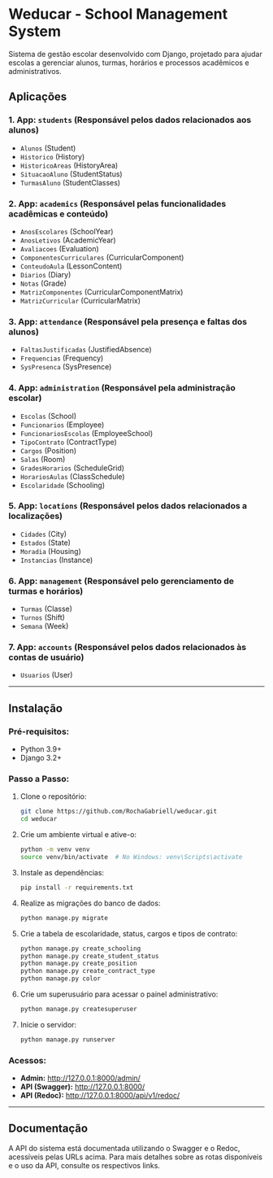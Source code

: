 # Weducar - School Management System

Sistema de gestão escolar desenvolvido com Django, projetado para ajudar escolas a gerenciar alunos, turmas, horários e processos acadêmicos e administrativos.

## Aplicações

### 1. **App: `students`** (Responsável pelos dados relacionados aos alunos)
- `Alunos` (Student)
- `Historico` (History)
- `HistoricoAreas` (HistoryArea)
- `SituacaoAluno` (StudentStatus)
- `TurmasAluno` (StudentClasses)

### 2. **App: `academics`** (Responsável pelas funcionalidades acadêmicas e conteúdo)
- `AnosEscolares` (SchoolYear)
- `AnosLetivos` (AcademicYear)
- `Avaliacoes` (Evaluation)
- `ComponentesCurriculares` (CurricularComponent)
- `ConteudoAula` (LessonContent)
- `Diarios` (Diary)
- `Notas` (Grade)
- `MatrizComponentes` (CurricularComponentMatrix)
- `MatrizCurricular` (CurricularMatrix)

### 3. **App: `attendance`** (Responsável pela presença e faltas dos alunos)
- `FaltasJustificadas` (JustifiedAbsence)
- `Frequencias` (Frequency)
- `SysPresenca` (SysPresence)

### 4. **App: `administration`** (Responsável pela administração escolar)
- `Escolas` (School)
- `Funcionarios` (Employee)
- `FuncionariosEscolas` (EmployeeSchool)
- `TipoContrato` (ContractType)
- `Cargos` (Position)
- `Salas` (Room)
- `GradesHorarios` (ScheduleGrid)
- `HorariosAulas` (ClassSchedule)
- `Escolaridade` (Schooling)

### 5. **App: `locations`** (Responsável pelos dados relacionados a localizações)
- `Cidades` (City)
- `Estados` (State)
- `Moradia` (Housing)
- `Instancias` (Instance)

### 6. **App: `management`** (Responsável pelo gerenciamento de turmas e horários)
- `Turmas` (Classe)
- `Turnos` (Shift)
- `Semana` (Week)

### 7. **App: `accounts`** (Responsável pelos dados relacionados às contas de usuário)
- `Usuarios` (User)

---

## Instalação

### Pré-requisitos:
- Python 3.9+
- Django 3.2+

### Passo a Passo:

1. Clone o repositório:
   ```bash
   git clone https://github.com/RochaGabriell/weducar.git
   cd weducar
   ```

2. Crie um ambiente virtual e ative-o:
   ```bash
   python -m venv venv
   source venv/bin/activate  # No Windows: venv\Scripts\activate
   ```

3. Instale as dependências:
   ```bash
   pip install -r requirements.txt
   ```

4. Realize as migrações do banco de dados:
   ```bash
   python manage.py migrate
   ```

5. Crie a tabela de escolaridade, status, cargos e tipos de contrato:
   ```bash
   python manage.py create_schooling
   python manage.py create_student_status
   python manage.py create_position 
   python manage.py create_contract_type
   python manage.py color
   ```

6. Crie um superusuário para acessar o painel administrativo:
   ```bash
   python manage.py createsuperuser
   ```

7. Inicie o servidor:
   ```bash
   python manage.py runserver
   ```

### Acessos:
- **Admin:** http://127.0.0.1:8000/admin/
- **API (Swagger):** http://127.0.0.1:8000/
- **API (Redoc):** http://127.0.0.1:8000/api/v1/redoc/

---

## Documentação

A API do sistema está documentada utilizando o Swagger e o Redoc, acessíveis pelas URLs acima. Para mais detalhes sobre as rotas disponíveis e o uso da API, consulte os respectivos links.